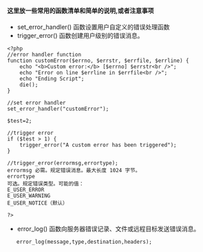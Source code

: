 #### 这里放一些常用的函数清单和简单的说明,或者注意事项

* set_error_handler() 函数设置用户自定义的错误处理函数
* trigger_error() 函数创建用户级别的错误消息。

```
<?php
//error handler function
function customError($errno, $errstr, $errfile, $errline) {
    echo "<b>Custom error:</b> [$errno] $errstr<br />";
    echo "Error on line $errline in $errfile<br />";
    echo "Ending Script";
    die();
}
 
//set error handler
set_error_handler("customError");
 
$test=2;
 
//trigger error
if ($test > 1) {
    trigger_error("A custom error has been triggered");
}

//trigger_error(errormsg,errortype);
errormsg 必需。规定错误消息。最大长度 1024 字节。
errortype	
可选。规定错误类型。可能的值：
E_USER_ERROR
E_USER_WARNING
E_USER_NOTICE（默认）

?>
```

* error_log() 函数向服务器错误记录、文件或远程目标发送错误消息。
```
   error_log(message,type,destination,headers);
```